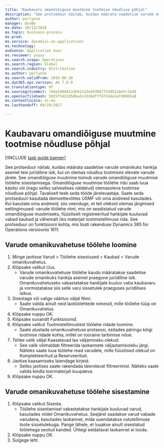 ```yaml
---
title: "Kaubavaru omandiõiguse muutmine tootmise nõudluse põhjal"
description: "See protseduur näitab, kuidas määrata saadetise varude omanikuks hankija asemel teie juriidiline isik, kui on olemas nõudlus tootmises olevate varude järele."
author: perlynne
manager: AnnBe
ms.date: 10/13/2016
ms.topic: business-process
ms.prod: 
ms.service: dynamics-ax-applications
ms.technology: 
audience: Application User
ms.reviewer: yuyus
ms.search.scope: Operations
ms.search.region: Global
ms.search.industry: Distribution
ms.author: perlynne
ms.search.validFrom: 2016-06-30
ms.dyn365.ops.version: AX 7.0.0
ms.translationtype: HT
ms.sourcegitcommit: 7e0a5d044133b917a3eb9386773205218e5c1b40
ms.openlocfilehash: 5925f5423d596adc4326dfff4734de2afd80b5a8
ms.contentlocale: et-ee
ms.lasthandoff: 09/29/2017

---
```

# <a name="change-the-ownership-of-consignment-inventory-based-on-production-demand"></a>Kaubavaru omandiõiguse muutmine tootmise nõudluse põhjal

[!INCLUDE [task guide banner](../../includes/task-guide-banner.md)]

See protseduur näitab, kuidas määrata saadetise varude omanikuks hankija asemel teie juriidiline isik, kui on olemas nõudlus tootmises olevate varude järele. See omandiõiguse muutmine toimub varude omandiõiguse muutmise töölehe sisestamisega. Omandiõiguse muutmise töölehe ridu saab luua käsitsi või (nagu selles salvestises näidatud) olemasoleva tootmise nõudluse põhjal. Tavaliselt teeb seda tööde järelevaataja. Saate seda protseduuri kasutada demoettevõttes USMF või oma andmeid kasutades. Kui kasutate oma andmeid, siis veenduge, et teil oleksid olemas järgmised eeltingimused: varude töölehe nimi, mis on seadistatud varude omandiõiguse muutmiseks, füüsiliselt registreeritud hankijale kuuluvad vabad kaubad ja vähemalt üks materjali tootmistellimuse rida. See protseduur on funktsiooni kohta, mis lisati rakenduse Dynamics 365 for Operations versioonis 1611.


## <a name="create-an-inventory-ownership-journal"></a>Varude omanikuvahetuse töölehe loomine
1. Minge jaotisse Varud > Töölehe sisestused > Kaubad > Varude omanikuvahetus.
2. Klõpsake valikut Uus.
    * Varude omanikuvahetuse töölehe kaudu määratakse saadetise varude omanikuks hankija asemel praegune juriidiline isik. Omanikuvahetuseks vabastatakse hankijale kuuluv vaba kaubavaru ja vormistatakse siis selle varu sissetulek praeguses juriidilises isikus.  
3. Sisestage või valige väärtus väljal Nimi.
    * Saate valida ainult neid laotöölehtede nimesid, mille töölehe tüüp on Omanikuvahetus.  
4. Klõpsake nuppu OK.
5. Klõpsake suvandit Funktsioonid.
6. Klõpsake valikut Tootmistellimustest töölehe ridade loomine.
    * Saate alustada omanikuvahetuse protsessi, esitades päringu kõigi tootmise ridade kohta, millel on tooraine tarbimise nõue.  
7. Tehke valik väljal Kaasatavad lao väljamineku olekud.
    * See valik võimaldab filtreerida laokannete väljastamisoleku järgi. Näiteks saate luua töölehe read varudele, mille füüsilised olekud on Komplekteeritud ja Reserveeritud.  
8. Jaotise kaasamiseks laiendage kirjeid.
    * Selles jaotises saate rakendada täiendavat filtreerimist. Näiteks saate valida kindla toormaterjali kuupäeva.  
9. Klõpsake nuppu OK.

## <a name="post-the-inventory-ownership-change-journal"></a>Varude omanikuvahetuse töölehe sisestamine
1. Klõpsake valikut Sisesta.
    * Töölehe sisestamisel vabastatakse hankijale kuuluvad varud, kasutades viidet Omanikuvahetus. Seejärel saadakse varud vabade varudena, kasutades laokannet, mida uuendatakse ostutellimuse toote sissetulekuga. Pange tähele, et luuakse ainult sisestatud töölehega seotud kanded. Ühtegi eeldatavat laokannet ei looda.  
2. Klõpsake nuppu OK.
3. Sulgege leht.

